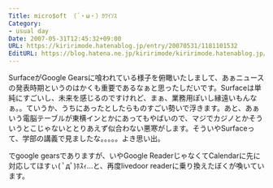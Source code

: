 ```yaml
---
Title: micro$oft （´・ω・）ｶﾜｲｿｽ
Category:
- usual day
Date: 2007-05-31T12:45:32+09:00
URL: https://kiririmode.hatenablog.jp/entry/20070531/1181101532
EditURL: https://blog.hatena.ne.jp/kiririmode/kiririmode.hatenablog.jp/atom/entry/8454420450078217287
---
```


SurfaceがGoogle Gearsに喰われている様子を俯瞰いたしまして、あぁニュースの発表時期というのはかくも重要であるなぁと思ったしだいです。Surfaceは単純にすごいし、未来を感じるのですけれど、まぁ、業務用ぽいし縁遠いもんなぁ。。ていうか、うちにあったとしたらものすごい勢いで浮きます。あと、あぁいう電脳テーブルが東横インとかにあってもやばいので、マジでカジノとかそういうとこじゃないととりあえず似合わない悪寒がします。そういやSurfaceって、学部の講義で見ましたな。。。。。よき思い出。

でgoogle gearsでありますが、いやGoogle ReaderじゃなくてCalendarに先に対応してほすぃ( ﾟдﾟ)ﾎｽｨ…と、再度livedoor readerに乗り換えたぼくが喚いています。
